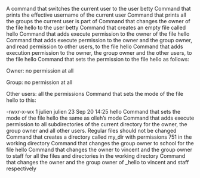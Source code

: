A command that switches the current user to the user betty
Command that prints the effective username of the current user
Command that prints all the groups the current user is part of
Command that changes the owner of the file hello to the user betty
Command that creates an empty file called hello
Command that adds execute permission to the owner of the file hello
Command that adds execute permission to the owner and the group owner, and read permission to other users, to the file hello
Command that adds execution permission to the owner, the group owner and the other users, to the file hello
Command that sets the permission to the file hello as follows:



Owner: no permission at all

Group: no permission at all

Other users: all the permissions
Command that sets the mode of the file hello to this:



-rwxr-x-wx 1 julien julien 23 Sep 20 14:25 hello
Command that sets the mode of the file hello the same as olleh’s mode
Command that adds execute permission to all subdirectories of the current directory for the owner, the group owner and all other users. Regular files should not be changed
Command that creates a directory called my_dir with permissions 751 in the working directory
Command that changes the group owner to school for the file hello
Command that changes the owner to vincent and the group owner to staff for all the files and directories in the working directory
Command that changes the owner and the group owner of _hello to vincent and staff respectively
